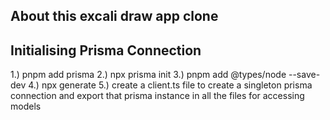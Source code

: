 ## About this excali draw app clone

## Initialising Prisma Connection
1.) pnpm add prisma
2.) npx prisma init
3.) pnpm add @types/node --save-dev
4.) npx generate
5.) create a client.ts file to create a singleton prisma connection and export that prisma instance in all the files for accessing models